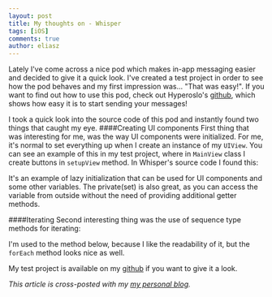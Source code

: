 ```yaml
---
layout: post
title: My thoughts on - Whisper
tags: [iOS]
comments: true
author: eliasz
---
```


Lately I've come across a nice pod which makes in-app messaging easier and decided to give it a quick look. I've created a test project in order to see how the pod behaves and my first impression was... "That was easy!". If you want to find out how to use this pod, check out Hyperoslo's [github](https://github.com/hyperoslo/Whisper), which shows how easy it is to start sending your messages!

I took a quick look into the source code of this pod and instantly found two things that caught my eye.
####Creating UI components
First thing that was interesting for me, was the way UI components were initialized. For me, it's normal to set everything up when I create an instance of my `UIView`. You can see an example of this in my test project, where in `MainView` class I create buttons in `setupView` method. In Whisper's source code I found this:
<script src="https://gist.github.com/Eluss/0508b7d106b94f2a7946.js"></script>
It's an example of lazy initialization that can be used for UI components and some other variables. The private(set) is also great, as you can access the variable from outside without the need of providing additional getter methods.

####Iterating
Second interesting thing was the use of sequence type methods for iterating:
<script src="https://gist.github.com/Eluss/d05268f238222b36b014.js"></script>

I'm used to the method below, because I like the readability of it, but the `forEach` method looks nice as well. 
<script src="https://gist.github.com/Eluss/5049b488041e6196a668.js"></script>

My test project is  available on my [github](https://github.com/Eluss/WhisperPodTest.git) if you want to give it a look.

*This article is cross-posted with my [my personal blog](http://eluss.github.io/).*
